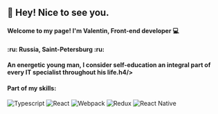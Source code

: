   <h2>👋 Hey! Nice to see you.</h2>

  <h4>Welcome to my page!  I'm Valentin, Front-end developer 💻</h4>

  <h4>:ru: Russia, Saint-Petersburg :ru:</h4>

  <h4>An energetic young man, I consider self-education an integral part of every IT specialist throughout his life.h4/>

  <h4>Part of my skills:</h4>
  <p>
    <img alt="Typescript" src="https://img.shields.io/badge/TypeScript-007ACC?style=for-the-badge&logo=typescript&logoColor=white" />
    <img alt="React" src="https://img.shields.io/badge/React-20232A?style=for-the-badge&logo=react&logoColor=61DAFB" />
    <img alt="Webpack" src="https://img.shields.io/badge/-Webpack-8DD6F9?style=for-the-badge&logo=webpack&logoColor=white" /> 
    <img alt="Redux" src="https://img.shields.io/badge/Redux-593D88?style=for-the-badge&logo=redux&logoColor=white" />
    <img alt="React Native" src="https://img.shields.io/badge/React_Native-20232A?style=for-the-badge&logo=react&logoColor=61DAFB" />
  </p>

  
  
